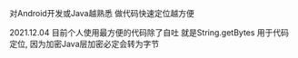 对Android开发或Java越熟悉 做代码快速定位越方便

2021.12.04 目前个人使用最方便的代码除了自吐 就是String.getBytes 用于代码定位, 因为加密Java层加密必定会转为字节